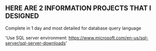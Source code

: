 
## HERE ARE 2 INFORMATION PROJECTS THAT I DESIGNED

Complete in 1 day and most detailed for database query language

'Use SQL server environment: https://www.microsoft.com/en-us/sql-server/sql-server-downloads'

